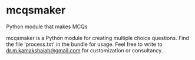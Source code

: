 # mcqsmaker
Python module that makes MCQs

mcqsmaker is a Python module for creating multiple choice questions. Find the file 'process.txt' in the bundle for usage. Feel free to write to dr.m.kamakshaiah@gmail.com for customization or consultancy. 
